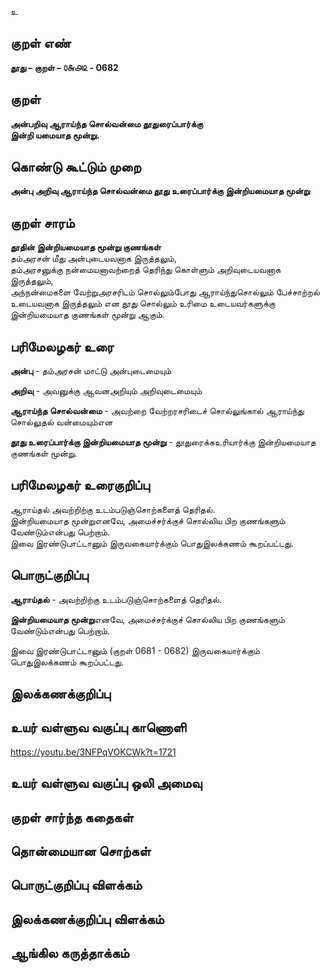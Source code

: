 உ

## குறள் எண் 

**தூது – குறள் – ௦௬௮௨ - 0682**  

## குறள் 

**அன்பறிவு ஆராய்ந்த சொல்வன்மை தூதுரைப்பார்க்கு  
இன்றி யமையாத மூன்று.**  

## கொண்டு கூட்டும் முறை

**அன்பு அறிவு ஆராய்ந்த சொல்வன்மை தூது உரைப்பார்க்கு இன்றியமையாத மூன்று**

## குறள் சாரம் 

**தூதின் இன்றியமையாத மூன்று குணங்கள்**  
தம்அரசன் மீது அன்புடையவனாக இருத்தலும்,   
தம்அரசனுக்கு நன்மையனாவற்றைத் தெரிந்து கொள்ளும் அறிவுடையவனாக இருத்தலும்,  
அந்நன்மைகளை வேற்றுஅரசரிடம் சொல்லும்போது ஆராய்ந்துசொல்லும் பேச்சாற்றல் உடையவனாக இருத்தலும் என தூது சொல்லும் உரிமை உடையவர்களுக்கு இன்றியமையாத குணங்கள் மூன்று ஆகும்.

## பரிமேலழகர் உரை

**அன்பு** - தம்அரசன் மாட்டு அன்புடைமையும்  

**அறிவு** - அவனுக்கு ஆவனஅறியும் அறிவுடைமையும்  

**ஆராய்ந்த சொல்வன்மை** - அவற்றை வேற்றரசரிடைச் சொல்லுங்கால் ஆராய்ந்து சொல்லுதல் வன்மையும்என  

**தூது உரைப்பார்க்கு இன்றியமையாத மூன்று** - தூதுரைக்கஉரியார்க்கு இன்றியமையாத குணங்கள் மூன்று.   

## பரிமேலழகர் உரைகுறிப்பு   

ஆராய்தல் அவற்றிற்கு உடம்படுஞ்சொற்களைத் தெரிதல்.   
இன்றியமையாத மூன்றுஎனவே, அமைச்சர்க்குச் சொல்லிய பிற குணங்களும் வேண்டும்என்பது பெற்றாம்.  
இவை இரண்டுபாட்டானும் இருவகையார்க்கும் பொதுஇலக்கணம் கூறப்பட்டது.   
 
## பொருட்குறிப்பு 

**ஆராய்தல்** - அவற்றிற்கு உடம்படுஞ்சொற்களைத் தெரிதல்.   

**இன்றியமையாத மூன்று**எனவே, அமைச்சர்க்குச் சொல்லிய பிற குணங்களும் வேண்டும்என்பது பெற்றாம்.  

இவை இரண்டுபாட்டானும் (குறள் 0681 - 0682) இருவகையார்க்கும் பொதுஇலக்கணம் கூறப்பட்டது.     

## இலக்கணக்குறிப்பு  


## உயர் வள்ளுவ வகுப்பு காணொளி

https://youtu.be/3NFPqVOKCWk?t=1721 

## உயர் வள்ளுவ வகுப்பு ஒலி அமைவு 

 
## குறள் சார்ந்த கதைகள் 


## தொன்மையான சொற்கள்


## பொருட்குறிப்பு விளக்கம்


## இலக்கணக்குறிப்பு விளக்கம்


## ஆங்கில கருத்தாக்கம் 


